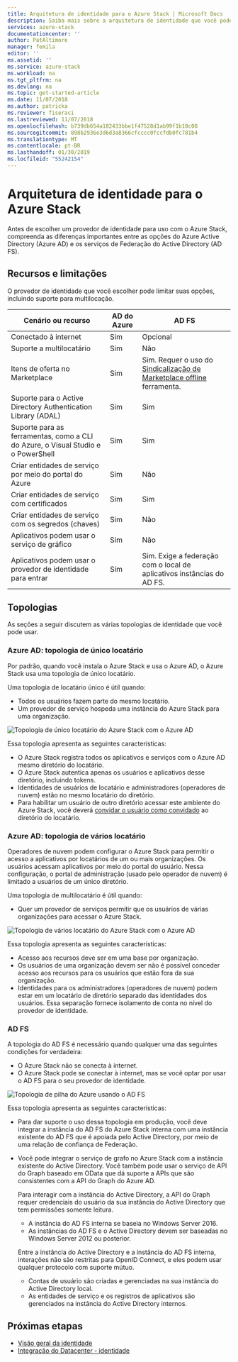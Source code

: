 ```yaml
---
title: Arquitetura de identidade para o Azure Stack | Microsoft Docs
description: Saiba mais sobre a arquitetura de identidade que você pode usar com o Azure Stack.
services: azure-stack
documentationcenter: ''
author: PatAltimore
manager: femila
editor: ''
ms.assetid: ''
ms.service: azure-stack
ms.workload: na
ms.tgt_pltfrm: na
ms.devlang: na
ms.topic: get-started-article
ms.date: 11/07/2018
ms.author: patricka
ms.reviewer: fiseraci
ms.lastreviewed: 11/07/2018
ms.openlocfilehash: b739db654a182433bbe1f47528d1ab99f1b10c08
ms.sourcegitcommit: 898b2936e3d6d3a8366cfcccc0fccfdb0fc781b4
ms.translationtype: MT
ms.contentlocale: pt-BR
ms.lasthandoff: 01/30/2019
ms.locfileid: "55242154"
---
```

# <a name="identity-architecture-for-azure-stack"></a>Arquitetura de identidade para o Azure Stack
Antes de escolher um provedor de identidade para uso com o Azure Stack, compreenda as diferenças importantes entre as opções do Azure Active Directory (Azure AD) e os serviços de Federação do Active Directory (AD FS). 

## <a name="capabilities-and-limitations"></a>Recursos e limitações 
O provedor de identidade que você escolher pode limitar suas opções, incluindo suporte para multilocação. 

  

|Cenário ou recurso        |AD do Azure  |AD FS  |
|------------------------------|----------|-------|
|Conectado à internet     |Sim       |Opcional|
|Suporte a multilocatário     |Sim       |Não       |
|Itens de oferta no Marketplace |Sim       |Sim. Requer o uso do [Sindicalização de Marketplace offline](azure-stack-download-azure-marketplace-item.md#disconnected-or-a-partially-connected-scenario) ferramenta.|
|Suporte para o Active Directory Authentication Library (ADAL) |Sim |Sim|
|Suporte para as ferramentas, como a CLI do Azure, o Visual Studio e o PowerShell  |Sim |Sim|
|Criar entidades de serviço por meio do portal do Azure     |Sim |Não |
|Criar entidades de serviço com certificados      |Sim |Sim|
|Criar entidades de serviço com os segredos (chaves)    |Sim |Não |
|Aplicativos podem usar o serviço de gráfico           |Sim |Não |
|Aplicativos podem usar o provedor de identidade para entrar |Sim |Sim. Exige a federação com o local de aplicativos instâncias do AD FS. |

## <a name="topologies"></a>Topologias
As seções a seguir discutem as várias topologias de identidade que você pode usar.

### <a name="azure-ad-single-tenant-topology"></a>Azure AD: topologia de único locatário 
Por padrão, quando você instala o Azure Stack e usa o Azure AD, o Azure Stack usa uma topologia de único locatário. 

Uma topologia de locatário único é útil quando:
- Todos os usuários fazem parte do mesmo locatário.
- Um provedor de serviço hospeda uma instância do Azure Stack para uma organização. 

![Topologia de único locatário do Azure Stack com o Azure AD](media/azure-stack-identity-architecture/single-tenant.png)

Essa topologia apresenta as seguintes características:
- O Azure Stack registra todos os aplicativos e serviços com o Azure AD mesmo diretório do locatário. 
- O Azure Stack autentica apenas os usuários e aplicativos desse diretório, incluindo tokens. 
- Identidades de usuários de locatário e administradores (operadores de nuvem) estão no mesmo locatário do diretório. 
- Para habilitar um usuário de outro diretório acessar este ambiente do Azure Stack, você deverá [convidar o usuário como convidado](azure-stack-identity-overview.md#guest-users) ao diretório do locatário. 

### <a name="azure-ad-multi-tenant-topology"></a>Azure AD: topologia de vários locatário
Operadores de nuvem podem configurar o Azure Stack para permitir o acesso a aplicativos por locatários de um ou mais organizações. Os usuários acessam aplicativos por meio do portal do usuário. Nessa configuração, o portal de administração (usado pelo operador de nuvem) é limitado a usuários de um único diretório. 

Uma topologia de multilocatário é útil quando:
- Quer um provedor de serviços permitir que os usuários de várias organizações para acessar o Azure Stack.

![Topologia de vários locatário do Azure Stack com o Azure AD](media/azure-stack-identity-architecture/multi-tenant.png)

Essa topologia apresenta as seguintes características:
- Acesso aos recursos deve ser em uma base por organização. 
- Os usuários de uma organização devem ser não é possível conceder acesso aos recursos para os usuários que estão fora da sua organização. 
- Identidades para os administradores (operadores de nuvem) podem estar em um locatário de diretório separado das identidades dos usuários. Essa separação fornece isolamento de conta no nível do provedor de identidade. 
 
### <a name="ad-fs"></a>AD FS  
A topologia do AD FS é necessário quando qualquer uma das seguintes condições for verdadeira:
- O Azure Stack não se conecta à internet.
- O Azure Stack pode se conectar à internet, mas se você optar por usar o AD FS para o seu provedor de identidade.
  
![Topologia de pilha do Azure usando o AD FS](media/azure-stack-identity-architecture/adfs.png)

Essa topologia apresenta as seguintes características:
- Para dar suporte o uso dessa topologia em produção, você deve integrar a instância do AD FS do Azure Stack interna com uma instância existente do AD FS que é apoiada pelo Active Directory, por meio de uma relação de confiança de Federação. 
- Você pode integrar o serviço de grafo no Azure Stack com a instância existente do Active Directory. Você também pode usar o serviço de API do Graph baseado em OData que dá suporte a APIs que são consistentes com a API do Graph do Azure AD. 

  Para interagir com a instância do Active Directory, a API do Graph requer credenciais do usuário da sua instância do Active Directory que tem permissões somente leitura. 
  - A instância do AD FS interna se baseia no Windows Server 2016. 
  - As instâncias do AD FS e o Active Directory devem ser baseadas no Windows Server 2012 ou posterior. 
  
  Entre a instância do Active Directory e a instância do AD FS interna, interações não são restritas para OpenID Connect, e eles podem usar qualquer protocolo com suporte mútuo. 
  - Contas de usuário são criadas e gerenciadas na sua instância do Active Directory local.
  - As entidades de serviço e os registros de aplicativos são gerenciados na instância do Active Directory internos.



## <a name="next-steps"></a>Próximas etapas
- [Visão geral da identidade](azure-stack-identity-overview.md)   
- [Integração do Datacenter - identidade](azure-stack-integrate-identity.md)

